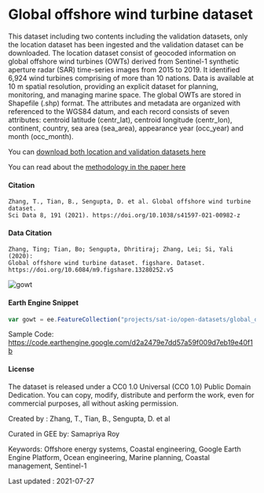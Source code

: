 # Global offshore wind turbine dataset

This dataset including two contents including the validation datasets, only the location dataset has been ingested and the validation dataset can be downloaded. The location dataset consist of geocoded information on global offshore wind turbines (OWTs) derived from Sentinel-1 synthetic aperture radar (SAR) time-series images from 2015 to 2019. It identified 6,924 wind turbines comprising of more than 10 nations. Data is available at 10 m spatial resolution, providing an explicit dataset for planning, monitoring, and managing marine space. The global OWTs are stored in Shapefile (.shp) format. The attributes and metadata are organized with referenced to the WGS84 datum, and each record consists of seven attributes: centroid latitude (centr_lat), centroid longitude (centr_lon), continent, country, sea area (sea_area), appearance year (occ_year) and month (occ_month).

You can [download both location and validation datasets here](https://figshare.com/articles/dataset/Global_offshore_wind_farm_dataset/13280252/5)

You can read about the [methodology in the paper here](https://www.nature.com/articles/s41597-021-00982-z)

#### Citation

```
Zhang, T., Tian, B., Sengupta, D. et al. Global offshore wind turbine dataset.
Sci Data 8, 191 (2021). https://doi.org/10.1038/s41597-021-00982-z
```

#### Data Citation

```
Zhang, Ting; Tian, Bo; Sengupta, Dhritiraj; Zhang, Lei; Si, Yali (2020):
Global offshore wind turbine dataset. figshare. Dataset.
https://doi.org/10.6084/m9.figshare.13280252.v5
```

![gowt](https://user-images.githubusercontent.com/6677629/127196145-c23773b5-b7fd-4f71-92df-45a3e41b0aaf.gif)

#### Earth Engine Snippet

```js
var gowt = ee.FeatureCollection("projects/sat-io/open-datasets/global_offshore_wind_turbine_v1-3");
```

Sample Code: https://code.earthengine.google.com/d2a2479e7dd57a59f009d7eb19e40f1b

#### License
The dataset is released under a CC0 1.0 Universal (CC0 1.0) Public Domain Dedication. You can copy, modify, distribute and perform the work, even for commercial purposes, all without asking permission.

Created by : Zhang, T., Tian, B., Sengupta, D. et al

Curated in GEE by: Samapriya Roy

Keywords: Offshore energy systems, Coastal engineering, Google Earth Engine Platform, Ocean engineering, Marine planning, Coastal management, Sentinel-1

Last updated : 2021-07-27
